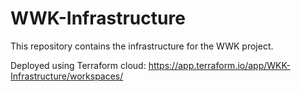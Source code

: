 # WWK-Infrastructure

This repository contains the infrastructure for the WWK project.

Deployed using Terraform cloud: <https://app.terraform.io/app/WKK-Infrastructure/workspaces/>
